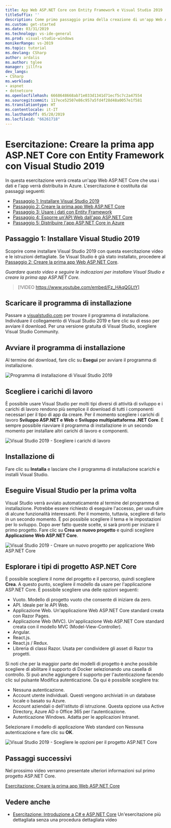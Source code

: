 ```yaml
---
title: App Web ASP.NET Core con Entity Framework e Visual Studio 2019
titleSuffix: ''
description: Come primo passaggio prima della creazione di un'app Web ASP.NET Core, scoprire come installare Visual Studio 2019 con questa esercitazione video e istruzioni dettagliate.
ms.custom: get-started
ms.date: 03/31/2019
ms.technology: vs-ide-general
ms.prod: visual-studio-windows
monikerRange: vs-2019
ms.topic: tutorial
ms.devlang: CSharp
author: ardalis
ms.author: tglee
manager: jillfra
dev_langs:
- CSharp
ms.workload:
- aspnet
- dotnetcore
ms.openlocfilehash: 6668648668ab71e033d1341d71ecf5c7c2a47554
ms.sourcegitcommit: 117ece52507e86c957a5fd4f28d48a0057e1f581
ms.translationtype: HT
ms.contentlocale: it-IT
ms.lasthandoff: 05/28/2019
ms.locfileid: "66261718"
---
```

# <a name="tutorial-create-your-first-aspnet-core-app-using-entity-framework-with-visual-studio-2019"></a>Esercitazione: Creare la prima app ASP.NET Core con Entity Framework con Visual Studio 2019

In questa esercitazione verrà creata un'app Web ASP.NET Core che usa i dati e l'app verrà distribuita in Azure. L'esercitazione è costituita dai passaggi seguenti:

- [Passaggio 1: Installare Visual Studio 2019](#step-1-install-visual-studio-2019)
- [Passaggio 2: Creare la prima app Web ASP.NET Core](tutorial-aspnet-core-ef-step-02.md)
- [Passaggio 3: Usare i dati con Entity Framework](tutorial-aspnet-core-ef-step-03.md)
- [Passaggio 4: Esporre un'API Web dall'app ASP.NET Core](tutorial-aspnet-core-ef-step-04.md)
- [Passaggio 5: Distribuire l'app ASP.NET Core in Azure](tutorial-aspnet-core-ef-step-05.md)

## <a name="step-1-install-visual-studio-2019"></a>Passaggio 1: Installare Visual Studio 2019

Scoprire come installare Visual Studio 2019 con questa esercitazione video e le istruzioni dettagliate. Se Visual Studio è già stato installato, procedere al [Passaggio 2: Creare la prima app Web ASP.NET Core](tutorial-aspnet-core-ef-step-02.md).

_Guardare questo video e seguire le indicazioni per installare Visual Studio e creare la prima app ASP.NET Core._

> [!VIDEO https://www.youtube.com/embed/Fz_HAqQGLtY]

## <a name="download-the-installer"></a>Scaricare il programma di installazione

Passare a [visualstudio.com](https://visualstudio.com) per trovare il programma di installazione. Individuare il collegamento di Visual Studio 2019 e fare clic su di esso per avviare il download. Per una versione gratuita di Visual Studio, scegliere Visual Studio Community.

## <a name="start-the-installer"></a>Avviare il programma di installazione

Al termine del download, fare clic su **Esegui** per avviare il programma di installazione.

![Programma di installazione di Visual Studio 2019](media/vs-2019/vs2019-installer.png)

## <a name="choose-workloads"></a>Scegliere i carichi di lavoro

È possibile usare Visual Studio per molti tipi diversi di attività di sviluppo e i carichi di lavoro rendono più semplice il download di tutti i componenti necessari per il tipo di app da creare. Per il momento scegliere i carichi di lavoro **Sviluppo ASP.NET e Web** e **Sviluppo multipiattaforma .NET Core**. È sempre possibile riavviare il programma di installazione in un secondo momento per installare altri carichi di lavoro e componenti.

![Visual Studio 2019 - Scegliere i carichi di lavoro](media/vs-2019/vs2019-choose-workloads.png)

## <a name="install"></a>Installazione di

Fare clic su **Installa** e lasciare che il programma di installazione scarichi e installi Visual Studio.

## <a name="run-visual-studio-for-the-first-time"></a>Eseguire Visual Studio per la prima volta

Visual Studio verrà avviato automaticamente al termine del programma di installazione. Potrebbe essere richiesto di eseguire l'accesso, per usufruire di alcune funzionalità interessanti. Per il momento, tuttavia, scegliere di farlo in un secondo momento. È poi possibile scegliere il tema e le impostazioni per lo sviluppo. Dopo aver fatto queste scelte, si sarà pronti per iniziare il primo progetto. Fare clic su **Crea un nuovo progetto** e quindi scegliere **Applicazione Web ASP.NET Core**.

![Visual Studio 2019 - Creare un nuovo progetto per applicazione Web ASP.NET Core](media/vs-2019/vs2019-create-new-project.png)

## <a name="explore-aspnet-core-project-types"></a>Esplorare i tipi di progetto ASP.NET Core

È possibile scegliere il nome del progetto e il percorso, quindi scegliere **Crea**. A questo punto, scegliere il modello da usare per l'applicazione ASP.NET Core. È possibile scegliere una delle opzioni seguenti:

- Vuoto. Modello di progetto vuoto che consente di iniziare da zero.
- API. Ideale per le API Web.
- Applicazione Web. Un'applicazione Web ASP.NET Core standard creata con Razor Pages.
- Applicazione Web (MVC). Un'applicazione Web ASP.NET Core standard creata con il modello MVC (Model-View-Controller).
- Angular.
- React.js.
- React.js / Redux.
- Libreria di classi Razor. Usata per condividere gli asset di Razor tra progetti.

Si noti che per la maggior parte dei modelli di progetto è anche possibile scegliere di abilitare il supporto di Docker selezionando una casella di controllo. Si può anche aggiungere il supporto per l'autenticazione facendo clic sul pulsante Modifica autenticazione. Da qui è possibile scegliere tra:

- Nessuna autenticazione.
- Account utente individuali. Questi vengono archiviati in un database locale o basato su Azure.
- Account aziendali o dell'istituto di istruzione. Questa opzione usa Active Directory, Azure AD o Office 365 per l'autenticazione.
- Autenticazione Windows. Adatta per le applicazioni Intranet.

Selezionare il modello di applicazione Web standard con Nessuna autenticazione e fare clic su **OK**.

![Visual Studio 2019 - Scegliere le opzioni per il progetto ASP.NET Core](media/vs-2019/vs2019-choose-aspnetcore-project.png)

## <a name="next-steps"></a>Passaggi successivi

Nel prossimo video verranno presentate ulteriori informazioni sul primo progetto ASP.NET Core.

[Esercitazione: Creare la prima app Web ASP.NET Core](tutorial-aspnet-core-ef-step-02.md)

## <a name="see-also"></a>Vedere anche

- [Esercitazione: Introduzione a C# e ASP.NET Core](tutorial-aspnet-core.md) Un'esercitazione più dettagliata senza una procedura dettagliata video
